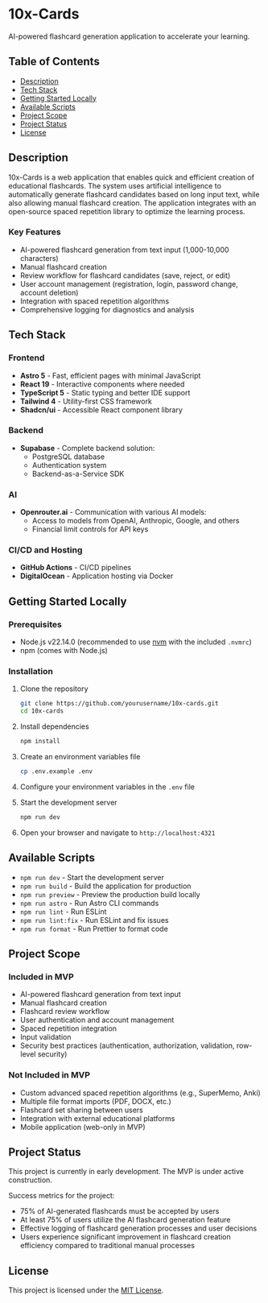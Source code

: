 # 10x-Cards

AI-powered flashcard generation application to accelerate your learning.

## Table of Contents
- [Description](#description)
- [Tech Stack](#tech-stack)
- [Getting Started Locally](#getting-started-locally)
- [Available Scripts](#available-scripts)
- [Project Scope](#project-scope)
- [Project Status](#project-status)
- [License](#license)

## Description

10x-Cards is a web application that enables quick and efficient creation of educational flashcards. The system uses artificial intelligence to automatically generate flashcard candidates based on long input text, while also allowing manual flashcard creation. The application integrates with an open-source spaced repetition library to optimize the learning process.

### Key Features
- AI-powered flashcard generation from text input (1,000-10,000 characters)
- Manual flashcard creation
- Review workflow for flashcard candidates (save, reject, or edit)
- User account management (registration, login, password change, account deletion)
- Integration with spaced repetition algorithms
- Comprehensive logging for diagnostics and analysis

## Tech Stack

### Frontend
- **Astro 5** - Fast, efficient pages with minimal JavaScript
- **React 19** - Interactive components where needed
- **TypeScript 5** - Static typing and better IDE support
- **Tailwind 4** - Utility-first CSS framework
- **Shadcn/ui** - Accessible React component library

### Backend
- **Supabase** - Complete backend solution:
  - PostgreSQL database
  - Authentication system
  - Backend-as-a-Service SDK

### AI
- **Openrouter.ai** - Communication with various AI models:
  - Access to models from OpenAI, Anthropic, Google, and others
  - Financial limit controls for API keys

### CI/CD and Hosting
- **GitHub Actions** - CI/CD pipelines
- **DigitalOcean** - Application hosting via Docker

## Getting Started Locally

### Prerequisites
- Node.js v22.14.0 (recommended to use [nvm](https://github.com/nvm-sh/nvm) with the included `.nvmrc`)
- npm (comes with Node.js)

### Installation
1. Clone the repository
   ```bash
   git clone https://github.com/yourusername/10x-cards.git
   cd 10x-cards
   ```

2. Install dependencies
   ```bash
   npm install
   ```

3. Create an environment variables file
   ```bash
   cp .env.example .env
   ```

4. Configure your environment variables in the `.env` file

5. Start the development server
   ```bash
   npm run dev
   ```

6. Open your browser and navigate to `http://localhost:4321`

## Available Scripts

- `npm run dev` - Start the development server
- `npm run build` - Build the application for production
- `npm run preview` - Preview the production build locally
- `npm run astro` - Run Astro CLI commands
- `npm run lint` - Run ESLint
- `npm run lint:fix` - Run ESLint and fix issues
- `npm run format` - Run Prettier to format code

## Project Scope

### Included in MVP
- AI-powered flashcard generation from text input
- Manual flashcard creation
- Flashcard review workflow
- User authentication and account management
- Spaced repetition integration
- Input validation
- Security best practices (authentication, authorization, validation, row-level security)

### Not Included in MVP
- Custom advanced spaced repetition algorithms (e.g., SuperMemo, Anki)
- Multiple file format imports (PDF, DOCX, etc.)
- Flashcard set sharing between users
- Integration with external educational platforms
- Mobile application (web-only in MVP)

## Project Status

This project is currently in early development. The MVP is under active construction.

Success metrics for the project:
- 75% of AI-generated flashcards must be accepted by users
- At least 75% of users utilize the AI flashcard generation feature
- Effective logging of flashcard generation processes and user decisions
- Users experience significant improvement in flashcard creation efficiency compared to traditional manual processes

## License

This project is licensed under the [MIT License](https://opensource.org/licenses/MIT). 